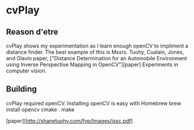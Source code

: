 cvPlay
======

Reason d'etre
-------------
cvPlay shows my experimentation as I learn enough openCV to impliment a distance finder.
The best example of this is Mssrs. Tuohy, Cualain, Jones, and Glavin paper, ["Distance Determination for an Automobile Environment using Inverse Perspective Mapping in OpenCV"][paper]
Experiments in computer vision.      

Building
--------
cvPlay required openCV. Installing openCV is easy with Homebrew
	brew install opencv
	cmake .
	make



[paper][http://shanetuohy.com/fyp/Images/issc.pdf]